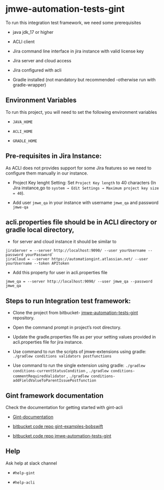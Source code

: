 
# jmwe-automation-tests-gint

To run this integration test framework, we need some prerequisites

- java jdk_17 or higher

- ACLI client

- Jira command line interface in jira instance with valid license key

- Jira server and cloud access

- Jira configured with acli

- Gradle installed (not mandatory but recommended -otherwise run with gradle-wrapper)

## Environment Variables

To run this project, you will need to set the following environment variables

- `JAVA_HOME`

- `ACLI_HOME`

- `GRADLE_HOME`

## Pre-requisites in Jira Instance:

As ACLI does not provides support for some Jira features so we need to configure them manually in our instance.

- Project Key lenght Setting: Set `Project Key length` to 40 characters (In Jira instance,go to `system → Edit Settings → Maximum project key size = 40`).

- Add user `jmwe_qa` in your instance with username `jmwe_qa` and password `jmwe-qa`

## acli.properties file should be in ACLI directory or gradle local directory,
- for server and cloud instance it should be similar to
```
jiraServer = --server http://localhost:9090/ --user yourUsername --password yourPassword`
jiraCloud = --server https://automationgint.atlassian.net/ --user yourUsername --token APItoken
```
- Add this property for user in acli.properties file
```
jmwe_qa = --server http://localhost:9090/ --user jmwe_qa --password jmwe_qa
```

## Steps to run Integration test framework:

- Clone the project  from bitbucket- [jmwe-automation-tests-gint](https://bitbucket.org/appfire/jmwe-automation-tests-gint/src/master/) repository.


- Open the command prompt in project’s root directory.


- Update the gradle.properties file as per your setting values provided in acli.properties file for jira instance.


- Use command to run the scripts of jmwe-extensions using gradle: `./gradlew conditions validators postfunctions`
- Use command to run the single extension using gradle:
   `./gradlew conditions-currentStatusCondition` ,
   `./gradlew conditions-commentRequiredValidator` ,
   `./gradlew conditions-addFieldValueToParentIssuePostfunction`

## Gint framework documentation
Check the documentation for getting started with gint-acli

- [Gint-documentation](https://ginthome.atlassian.net/wiki/spaces/GINT/overview?mode=global)

- [bitbucket code repo gint-examples-bobswift](https://bitbucket.org/bobswift/gint-examples/src/master/)

- [bitbucket code repo jmwe-automation-tests-gint](https://bitbucket.org/appfire/jmwe-automation-tests-gint/src/master/)


## Help

Ask help at slack channel

- `#help-gint`

- `#help-acli`


